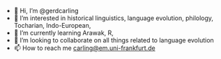 - 👋 Hi, I’m @gerdcarling
- 👀 I’m interested in historical linguistics, language evolution, philology, Tocharian, Indo-European, 
- 🌱 I’m currently learning Arawak, R,
- 💞️ I’m looking to collaborate on all things related to language evolution
- 📫 How to reach me carling@em.uni-frankfurt.de

<!---
gerdcarling/gerdcarling is a ✨ special ✨ repository because its `README.md` (this file) appears on your GitHub profile.
You can click the Preview link to take a look at your changes.
--->
